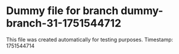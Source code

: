 # Dummy file for branch dummy-branch-31-1751544712

This file was created automatically for testing purposes.
Timestamp: 1751544714